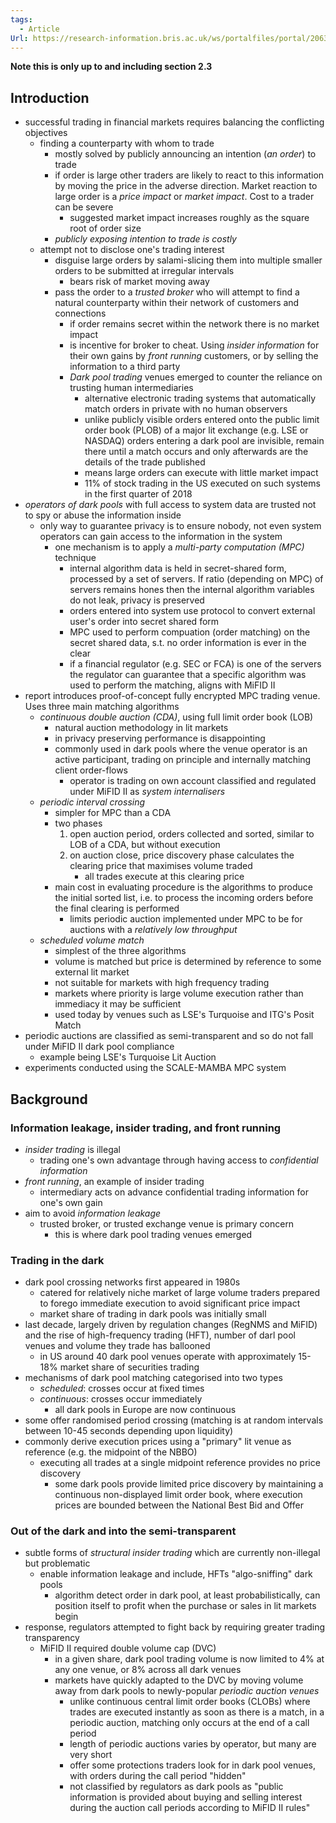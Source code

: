 ```yaml
---
tags:
  - Article
Url: https://research-information.bris.ac.uk/ws/portalfiles/portal/206346498/Full_text_PDF_accepted_author_manuscript_.pdf
---
```

**Note this is only up to and including section 2.3**
## Introduction
- successful trading in financial markets requires balancing the conflicting objectives
	- finding a counterparty with whom to trade
		- mostly solved by publicly announcing an intention (*an order*) to trade
		- if order is large other traders are likely to react to this information by moving the price in the adverse direction. Market reaction to large order is a *price impact* or *market impact*. Cost to a trader can be severe
			- suggested market impact increases roughly as the square root of order size
		- *publicly exposing intention to trade is costly*
	- attempt not to disclose one's trading interest
		- disguise large orders by salami-slicing them into multiple smaller orders to be submitted at irregular intervals
			- bears risk of market moving away
		- pass the order to a *trusted broker* who will attempt to find a natural counterparty within their network of customers and connections
			- if order remains secret within the network there is no market impact
			- is incentive for broker to cheat. Using *insider information* for their own gains by *front running* customers, or by selling the information to a third party
			- *Dark pool trading* venues emerged to counter the reliance on trusting human intermediaries
				- alternative electronic trading systems that automatically match orders in private with no human observers
				- unlike publicly visible orders entered onto the public limit order book (PLOB) of a major lit exchange (e.g. LSE or NASDAQ) orders entering a dark pool are invisible, remain there until a match occurs and only afterwards are the details of the trade published
				- means large orders can execute with little market impact
				- 11% of stock trading in the US executed on such systems in the first quarter of 2018
- *operators of dark pools* with full access to system data are trusted not to spy or abuse the information inside
	- only way to guarantee privacy is to ensure nobody, not even system operators can gain access to the information in the system
		- one mechanism is to apply a *multi-party computation (MPC)* technique 
			- internal algorithm data is held in secret-shared form, processed by a set of servers. If ratio (depending on MPC) of servers remains hones then the internal algorithm variables do not leak, privacy is preserved
			- orders entered into system use protocol to convert external user's order into secret shared form
			- MPC used to perform compuation (order matching) on the secret shared data, s.t. no order information is ever in the clear
			- if a financial regulator (e.g. SEC or FCA) is one of the servers the regulator can guarantee that a specific algorithm was used to perform the matching, aligns with MiFID II
- report introduces proof-of-concept fully encrypted MPC trading venue. Uses three main matching algorithms
	- *continuous double auction (CDA)*, using full limit order book (LOB)
		- natural auction methodology in lit markets
		- in privacy preserving performance is disappointing
		- commonly used in dark pools where the venue operator is an active participant, trading on principle and internally matching client order-flows
			- operator is trading on own account classified and regulated under MiFID II as *system internalisers*
	- *periodic interval crossing*
		- simpler for MPC than a CDA
		- two phases
			1. open auction period, orders collected and sorted, similar to LOB of a CDA, but without execution
			2. on auction close, price discovery phase calculates the clearing price that maximises volume traded
				- all trades execute at this clearing price
		- main cost in evaluating procedure is the algorithms to produce the initial sorted list, i.e. to process the incoming orders before the final clearing is performed
			- limits periodic auction implemented under MPC to be for auctions with a *relatively low throughput*
	- *scheduled volume match*
		- simplest of the three algorithms
		- volume is matched but price is determined by reference to some external lit market
		- not suitable for markets with high frequency trading
		- markets where priority is large volume execution rather than immediacy it may be sufficient
		- used today by venues such as LSE's Turquoise and ITG's Posit Match
- periodic auctions are classified as semi-transparent and so do not fall under MiFID II dark pool compliance 
	- example being LSE's Turquoise Lit Auction
- experiments conducted using the SCALE-MAMBA MPC system
## Background
### Information leakage, insider trading, and front running
- *insider trading* is illegal
	- trading one's own advantage through having access to *confidential information*
- *front running*, an example of insider trading
	- intermediary acts on advance confidential trading information for one's own gain
- aim to avoid *information leakage*
	- trusted broker, or trusted exchange venue is primary concern
		- this is where dark pool trading venues emerged 
### Trading in the dark
- dark pool crossing networks first appeared in 1980s
	- catered for relatively niche market of large volume traders prepared to forego immediate execution to avoid significant price impact 
	- market share of trading in dark pools was initially small
- last decade, largely driven by regulation changes (RegNMS and MiFID) and the rise of high-frequency trading (HFT), number of darl pool venues and volume they trade has ballooned
	- in US around 40 dark pool venues operate with approximately 15-18% market share of securities trading
- mechanisms of dark pool matching categorised into two types
	- *scheduled*: crosses occur at fixed times
	- *continuous*: crosses occur immediately 
		- all dark pools in Europe are now continuous 
- some offer randomised period crossing (matching is at random intervals between 10-45 seconds depending upon liquidity)
- commonly derive execution prices using a "primary" lit venue as reference (e.g. the midpoint of the NBBO)
	- executing all trades at a single midpoint reference provides no price discovery
		- some dark pools provide limited price discovery by maintaining a continuous non-displayed limit order book, where execution prices are bounded between the National Best Bid and Offer
### Out of the dark and into the semi-transparent
- subtle forms of *structural insider trading* which are currently non-illegal but problematic 
	- enable information leakage and include, HFTs "algo-sniffing" dark pools
		- algorithm detect order in dark pool, at least probabilistically, can position itself to profit when the purchase or sales in lit markets begin
- response, regulators attempted to fight back by requiring greater trading transparency
	- MiFID II required double volume cap (DVC)
		- in a given share, dark pool trading volume is now limited to 4% at any one venue, or 8% across all dark venues
		- markets have quickly adapted to the DVC by moving volume away from dark pools to newly-popular *periodic auction venues*
			- unlike continuous central limit order books (CLOBs) where trades are executed instantly as soon as there is a match, in a periodic auction, matching only occurs at the end of a call period
			- length of periodic auctions varies by operator, but many are very short
			- offer some protections traders look for in dark pool venues, with orders during the call period "hidden"
			- not classified by regulators as dark pools as "public information is provided about buying and selling interest during the auction call periods according to MiFID II rules"